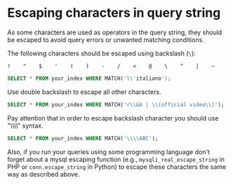 # Escaping characters in query string
 
 As some characters are used as operators in the query string, they should be escaped to avoid query errors or  unwanted matching conditions.
 
 The following characters should be escaped using backslash (`\`):
 
 ```
!    "    $    '    (    )    -    /    <    @    \    ^    |    ~
```

```sql
SELECT * FROM your_index WHERE MATCH('l\'italiano');
```

Use double backslash to escape all other characters.

```sql
SELECT * FROM your_index WHERE MATCH('r\\&b | \\(official video\\)');
```


Pay attention that in order to escape backslash character you should use "\\\\\\\\" syntax.

```sql
SELECT * FROM your_index WHERE MATCH('\\\\ABC');
```

Also, if you run your queries using some programming language don't forget about a mysql escaping function (e.g., `mysqli_real_escape_string` in PHP or `conn.escape_string` in Python) to escape these characters the same way as described above.
